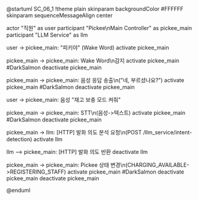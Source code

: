 @startuml SC_06_1
!theme plain
skinparam backgroundColor #FFFFFF
skinparam sequenceMessageAlign center

actor "직원" as user
participant "Pickee\nMain Controller" as pickee_main
participant "LLM Service" as llm

user -> pickee_main: "피키야" (Wake Word)
activate pickee_main

pickee_main -> pickee_main: Wake Word\n감지
activate pickee_main #DarkSalmon
deactivate pickee_main

pickee_main -> pickee_main: 음성 응답 송출\n("네, 부르셨나요?")
activate pickee_main #DarkSalmon
deactivate pickee_main

user -> pickee_main: 음성 "재고 보충 모드 켜줘"

pickee_main -> pickee_main: STT\n(음성->텍스트)
activate pickee_main #DarkSalmon
deactivate pickee_main

pickee_main -> llm: [HTTP] 발화 의도 분석 요청\n(POST /llm_service/intent-detection)
activate llm

llm --> pickee_main: [HTTP] 발화 의도 반환
deactivate llm

pickee_main -> pickee_main: Pickee 상태 변경\n(CHARGING_AVAILABLE->REGISTERING_STAFF)
activate pickee_main #DarkSalmon
deactivate pickee_main
deactivate pickee_main

@enduml